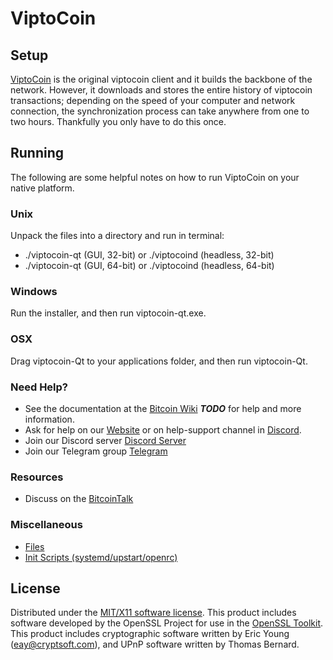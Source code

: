 ViptoCoin
=====================

Setup
---------------------
[ViptoCoin](https://viptocoin.com/wallets/) is the original viptocoin client and it builds the backbone of the network. However, it downloads and stores the entire history of viptocoin transactions; depending on the speed of your computer and network connection, the synchronization process can take anywhere from one to two hours. Thankfully you only have to do this once.

Running
---------------------
The following are some helpful notes on how to run ViptoCoin on your native platform.

### Unix

Unpack the files into a directory and run in terminal:

- ./viptocoin-qt (GUI, 32-bit) or ./viptocoind (headless, 32-bit)
- ./viptocoin-qt (GUI, 64-bit) or ./viptocoind (headless, 64-bit)

### Windows

Run the installer, and then run viptocoin-qt.exe.

### OSX

Drag viptocoin-Qt to your applications folder, and then run viptocoin-Qt.

### Need Help?

* See the documentation at the [Bitcoin Wiki](https://en.bitcoin.it/wiki/Main_Page) ***TODO***
for help and more information.
* Ask for help on our [Website](https://www.viptocoinproject.org/help-support/) or on help-support channel in [Discord](http://discordapp.com/invite/B8F7Jdv).
* Join our Discord server [Discord Server](http://discordapp.com/invite/B8F7Jdv)
* Join our Telegram group [Telegram](http://t.me/viptocoincoin )

### Resources

* Discuss on the [BitcoinTalk](https://bitcointalk.org/index.php?topic=1848351.0)

### Miscellaneous

- [Files](files.md)
- [Init Scripts (systemd/upstart/openrc)](init.md)

License
---------------------
Distributed under the [MIT/X11 software license](http://www.opensource.org/licenses/mit-license.php).
This product includes software developed by the OpenSSL Project for use in the [OpenSSL Toolkit](https://www.openssl.org/). This product includes
cryptographic software written by Eric Young ([eay@cryptsoft.com](mailto:eay@cryptsoft.com)), and UPnP software written by Thomas Bernard.
